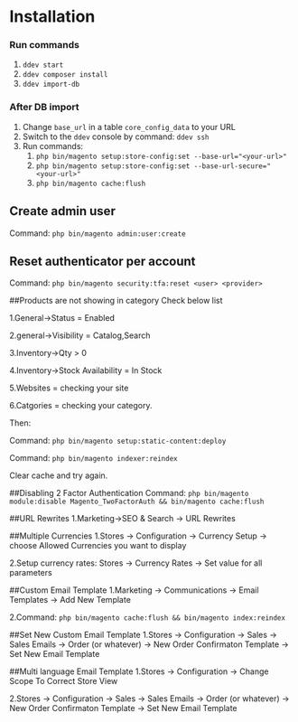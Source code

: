 # Installation

### Run commands
1. `ddev start`
2. `ddev composer install`
3. `ddev import-db`

### After DB import
1. Change `base_url` in a table `core_config_data` to your URL
2. Switch to the `ddev` console by command: `ddev ssh` 
3. Run commands:
    1. `php bin/magento setup:store-config:set --base-url="<your-url>"`
    2. `php bin/magento setup:store-config:set --base-url-secure="<your-url>"`
    3. `php bin/magento cache:flush`


## Create admin user
Command: `php bin/magento admin:user:create`

## Reset authenticator per account
Command: `php bin/magento security:tfa:reset <user> <provider>`

##Products are not showing in category
Check below list 

1.General->Status = Enabled

2.general->Visibility = Catalog,Search

3.Inventory->Qty > 0

4.Inventory->Stock Availability = In Stock

5.Websites = checking your site

6.Catgories = checking your category.

Then:

Command: `php bin/magento setup:static-content:deploy`

Command: `php bin/magento indexer:reindex`

Clear cache and try again.

##Disabling 2 Factor Authentication
Command: `php bin/magento module:disable Magento_TwoFactorAuth && bin/magento cache:flush`

##URL Rewrites
1.Marketing->SEO & Search -> URL Rewrites

##Multiple Currencies
1.Stores -> Configuration -> Currency Setup -> choose Allowed Currencies you want to display

2.Setup currency rates: Stores -> Currency Rates -> Set value for all parameters

##Custom Email Template
1.Marketing -> Communications -> Email Templates -> Add New Template

2.Command: `php bin/magento cache:flush && bin/magento index:reindex`

##Set New Custom Email Template
1.Stores -> Configuration -> Sales -> Sales Emails -> Order (or whatever) -> New Order Confirmaton Template -> Set New Email Template

##Multi language Email Template
1.Stores -> Configuration -> Change Scope To Correct Store View

2.Stores -> Configuration -> Sales -> Sales Emails -> Order (or whatever) -> New Order Confirmaton Template -> Set New Email Template


